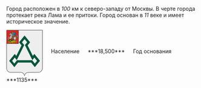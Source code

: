 <!--2021-10-23 01:33:04-->
Город расположен в *100* км к северо-западу от Москвы. 
В черте города протекает река Лама и ее притоки.
Город основан в *11* веке и имеет историческое значение.

<span class="dt">
  <img src="Volokolamsk.png" align="middle" width="96px"> &emsp; 
<span class="dtc">
  Население &emsp; ***18,500*** &emsp;
  Год&nbsp;основания &emsp; ***1135***
</span>
</span>